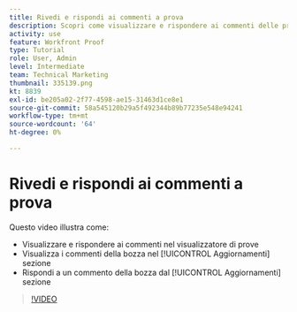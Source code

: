```yaml
---
title: Rivedi e rispondi ai commenti a prova
description: Scopri come visualizzare e rispondere ai commenti delle prove dal visualizzatore di prove e dal [!UICONTROL Aggiornamenti] sezione [!DNL  Workfront].
activity: use
feature: Workfront Proof
type: Tutorial
role: User, Admin
level: Intermediate
team: Technical Marketing
thumbnail: 335139.png
kt: 8839
exl-id: be205a02-2f77-4598-ae15-31463d1ce8e1
source-git-commit: 58a545120b29a5f492344b89b77235e548e94241
workflow-type: tm+mt
source-wordcount: '64'
ht-degree: 0%

---
```


# Rivedi e rispondi ai commenti a prova

Questo video illustra come:

* Visualizzare e rispondere ai commenti nel visualizzatore di prove
* Visualizza i commenti della bozza nel [!UICONTROL Aggiornamenti] sezione
* Rispondi a un commento della bozza dal [!UICONTROL Aggiornamenti] sezione

>[!VIDEO](https://video.tv.adobe.com/v/335139/?quality=12)
